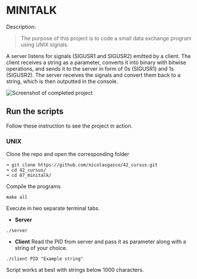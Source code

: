 # MINITALK

Description:
> The purpose of this project is to code a small data exchange program using UNIX signals.  
  
A server listens for signals (SIGUSR1 and SIGUSR2) emitted by a client. The client receives a string as a parameter, converts it into binary with bitwise operations, and sends it to the server in form of 0s (SIGUSR1) and 1s (SIGUSR2). The server receives the signals and convert them back to a string, which is then outputted in the console.

![Screenshot of completed project](https://res.cloudinary.com/ngasco/image/upload/v1635067508/42/Screenshot_from_2021-10-24_11-22-56_mfbq1j.png "Screenshot of Minitalk")
## Run the scripts

Follow these instruction to see the project in action.

### UNIX
Clone the repo and open the corresponding folder
```
➜ git clone https://github.com/nicolasgasco/42_cursus.git
➜ cd 42_cursus/
➜ cd 07_minitalk/
```
Compile the programs
```
make all
```
Execute in two separate terminal tabs.
- **Server**
```
./server
```
- **Client**
Read the PID from server and pass it as parameter along with a string of your choice.
```
./client PID "Example string"
```
Script works at best with strings below 1000 characters.
